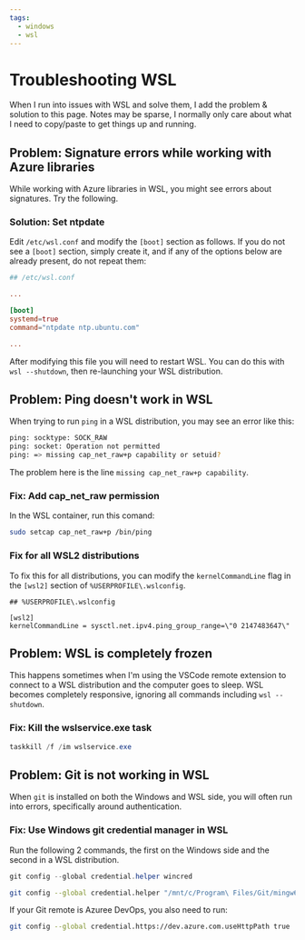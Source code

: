 ```yaml
---
tags:
  - windows
  - wsl
---
```


# Troubleshooting WSL

When I run into issues with WSL and solve them, I add the problem & solution to this page. Notes may be sparse, I normally only care about what I need to copy/paste to get things up and running.

## Problem: Signature errors while working with Azure libraries

While working with Azure libraries in WSL, you might see errors about signatures. Try the following.

### Solution: Set ntpdate

Edit `/etc/wsl.conf` and modify the `[boot]` section as follows. If you do not see a `[boot]` section, simply create it, and if any of the options below are already present, do not repeat them:

```conf title="Modify /etc/wsl.conf to fix Azure tool signature errors" linenums="1"
## /etc/wsl.conf

...

[boot]
systemd=true
command="ntpdate ntp.ubuntu.com"

...
```

After modifying this file you will need to restart WSL. You can do this with `wsl --shutdown`, then re-launching your WSL distribution.

## Problem: Ping doesn't work in WSL

When trying to run `ping` in a WSL distribution, you may see an error like this:

```bash title="Ping error in WSL container" linenums="1"
ping: socktype: SOCK_RAW
ping: socket: Operation not permitted
ping: => missing cap_net_raw+p capability or setuid?
```

The problem here is the line `missing cap_net_raw+p capability`.

### Fix: Add cap_net_raw permission

In the WSL container, run this comand:

```bash title="Add cap_net_raw capability to WSL distribution" linenums="1"
sudo setcap cap_net_raw+p /bin/ping
```

### Fix for all WSL2 distributions

To fix this for all distributions, you can modify the `kernelCommandLine` flag in the `[wsl2]` section of `%USERPROFILE\.wslconfig`.

```config title="Fix ping for all WSL2 distributions" linenums="1"
## %USERPROFILE\.wslconfig

[wsl2]
kernelCommandLine = sysctl.net.ipv4.ping_group_range=\"0 2147483647\"
```

## Problem: WSL is completely frozen

This happens sometimes when I'm using the VSCode remote extension to connect to a WSL distribution and the computer goes to sleep. WSL becomes completely responsive, ignoring all commands including `wsl --shutdown`.

### Fix: Kill the wslservice.exe task

```powershell title="Kill wslservice.exe" linenums="1"
taskkill /f /im wslservice.exe
```

## Problem: Git is not working in WSL

When `git` is installed on both the Windows and WSL side, you will often run into errors, specifically around authentication.

### Fix: Use Windows git credential manager in WSL

Run the following 2 commands, the first on the Windows side and the second in a WSL distribution.

```powershell title="Run on Windows host" linenums="1"
git config --global credential.helper wincred
```

```bash title="Run in WSL distribution" linenums="1"
git config --global credential.helper "/mnt/c/Program\ Files/Git/mingw64/bin/git-credential-manager.exe
```

If your Git remote is Azuree DevOps, you also need to run:

```bash title="Enable support for Azure DevOps repositories" linenums="1"
git config --global credential.https://dev.azure.com.useHttpPath true
```
